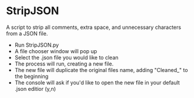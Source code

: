 # StripJSON
A script to strip all comments, extra space, and unnecessary characters from a JSON file.

- Run StripJSON.py
- A file chooser window will pop up
- Select the .json file you would like to clean
- The process will run, creating a new file.
- The new file will duplicate the original files name, adding "Cleaned_" to the beginning
- The console will ask if you'd like to open the new file in your default .json editior (y,n)
